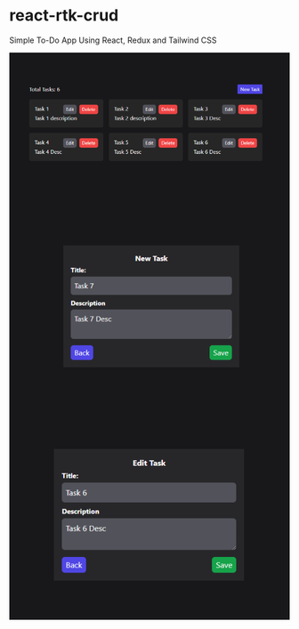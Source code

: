 # react-rtk-crud
Simple To-Do App Using React, Redux and Tailwind CSS
<p align="center">
<img src="./Captures/Tasks List.png"
     alt="Tasks Lists"
     style="float: left; margin-right: 10px;" />
 </p>    
 <p align="center">
<img src="./Captures/New Tasks.png"
     alt="New Tasks"
     style="float: left; margin-right: 10px;" />
</p>
 <p align="center">
<img src="./Captures/Edit Tasks.png"
     alt="Edit Task Lists"
     style="float: left; margin-right: 10px;" />
</p>
